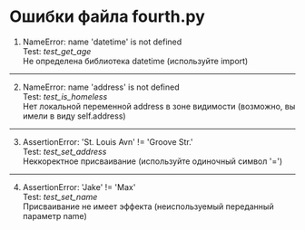 # Ошибки файла fourth.py #
1. NameError: name 'datetime' is not defined <br>
Test: *test_get_age* <br>
Не определена библиотека datetime (используйте import)
***
2. NameError: name 'address' is not defined <br>
Test: *test_is_homeless* <br>
Нет локальной переменной address в зоне видимости (возможно, вы имели в виду self.address)
***
3. AssertionError: 'St. Louis Avn' != 'Groove Str.' <br>
Test: *test_set_address* <br>
Неккоректное присваивание (используйте одиночный символ '=')
***
4. AssertionError: 'Jake' != 'Max' <br>
Test: *test_set_name* <br>
Присваивание не имеет эффекта (неиспользуемый переданный параметр name)